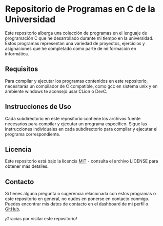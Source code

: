 # Repositorio de Programas en C de la Universidad

Este repositorio alberga una colección de programas en el lenguaje de programación C que he desarrollado durante mi tiempo en la universidad. Estos programas representan una variedad de proyectos, ejercicios y asignaciones que he completado como parte de mi formación en informática. 

## Requisitos

Para compilar y ejecutar los programas contenidos en este repositorio, necesitarás un compilador de C compatible, como gcc en sistema unix y en ambiente windows te aconsejo usar CLion o DevC.
## Instrucciones de Uso

Cada subdirectorio en este repositorio contiene los archivos fuente necesarios para compilar y ejecutar un programa específico. Sigue las instrucciones individuales en cada subdirectorio para compilar y ejecutar el programa correspondiente.

## Licencia

Este repositorio está bajo la licencia [MIT](LICENSE) - consulta el archivo LICENSE para obtener más detalles.

## Contacto

Si tienes alguna pregunta o sugerencia relacionada con estos programas o este repositorio en general, no dudes en ponerse en contacto conmigo. Puedes encontrar mis datos de contacto en el dashboard de mi perfil o  [GitHub](https://github.com/Eduardo-Orozco-67).

¡Gracias por visitar este repositorio!

